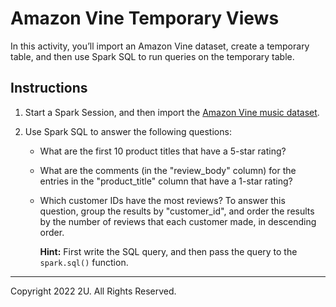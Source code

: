 # Amazon Vine Temporary Views

In this activity, you’ll import an Amazon Vine dataset, create a temporary table, and then use Spark SQL to run queries on the temporary table.

## Instructions

1. Start a Spark Session, and then import the [Amazon Vine music dataset](https://s3.amazonaws.com/amazon-reviews-pds/tsv/amazon_reviews_us_Music_v1_00.tsv.gz).

2. Use Spark SQL to answer the following questions:

    * What are the first 10 product titles that have a 5-star rating?

    * What are the comments (in the "review_body" column) for the entries in the "product_title" column that have a 1-star rating?

    * Which customer IDs have the most reviews? To answer this question, group the results by "customer_id", and order the results by the number of reviews that each customer made, in descending order.

      **Hint:** First write the SQL query, and then pass the query to the `spark.sql()` function.

---

Copyright 2022 2U. All Rights Reserved.